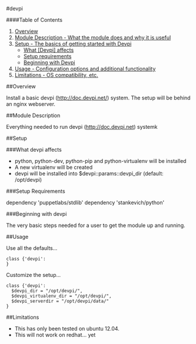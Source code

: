 #devpi

####Table of Contents

1. [Overview](#overview)
2. [Module Description - What the module does and why it is useful](#module-description)
3. [Setup - The basics of getting started with Devpi](#setup)
    * [What [Devpi] affects](#what-devpi-affects)
    * [Setup requirements](#setup-requirements)
    * [Beginning with Devpi](#beginning-with-Devpi)
4. [Usage - Configuration options and additional functionality](#usage)
5. [Limitations - OS compatibility, etc.](#limitations)

##Overview

Install a basic devpi (http://doc.devpi.net/) system. The setup will be behind an nginx webserver.

##Module Description

Everything needed to run devpi (http://doc.devpi.net) systemk

##Setup

###What devpi affects

* python, python-dev, python-pip and python-virtualenv will be installed
* A new virtualenv will be created
* devpi will be installed into $devpi::params::devpi_dir (default: /opt/devpi)

###Setup Requirements

dependency 'puppetlabs/stdlib'
dependency 'stankevich/python'
  
###Beginning with devpi

The very basic steps needed for a user to get the module up and running. 

##Usage

Use all the defaults...
```
class {'devpi':
}
```

Customize the setup...
```
class {'devpi':
  $devpi_dir = "/opt/devpi/",
  $devpi_virtualenv_dir = "/opt/devpi/",
  $devpi_serverdir = "/opt/devpi/data/"
}
```


##Limitations

* This has only been tested on ubuntu 12.04.
* This will not work on redhat... yet